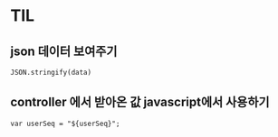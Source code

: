 # TIL

## json 데이터 보여주기
```
JSON.stringify(data)
```

## controller 에서 받아온 값 javascript에서 사용하기
```
var userSeq = "${userSeq}";
```

